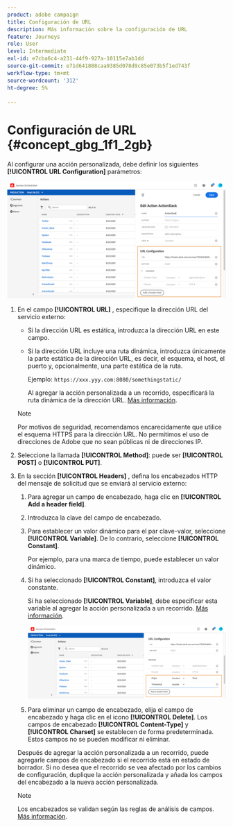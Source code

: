 ```yaml
---
product: adobe campaign
title: Configuración de URL
description: Más información sobre la configuración de URL
feature: Journeys
role: User
level: Intermediate
exl-id: e7cba6c4-a231-44f9-927a-10115e7ab1dd
source-git-commit: e71d641888caa9385d078d9c85e073b5f1ed743f
workflow-type: tm+mt
source-wordcount: '312'
ht-degree: 5%

---
```


# Configuración de URL {#concept_gbg_1f1_2gb}

Al configurar una acción personalizada, debe definir los siguientes **[!UICONTROL URL Configuration]** parámetros:

![](../assets/journeyurlconfiguration.png)

1. En el campo **[!UICONTROL URL]** , especifique la dirección URL del servicio externo:

   * Si la dirección URL es estática, introduzca la dirección URL en este campo.

   * Si la dirección URL incluye una ruta dinámica, introduzca únicamente la parte estática de la dirección URL, es decir, el esquema, el host, el puerto y, opcionalmente, una parte estática de la ruta.

      Ejemplo: `https://xxx.yyy.com:8080/somethingstatic/`

      Al agregar la acción personalizada a un recorrido, especificará la ruta dinámica de la dirección URL. [Más información](../building-journeys/using-custom-actions.md).
   >[!NOTE]
   >
   >Por motivos de seguridad, recomendamos encarecidamente que utilice el esquema HTTPS para la dirección URL. No permitimos el uso de direcciones de Adobe que no sean públicas ni de direcciones IP.

1. Seleccione la llamada **[!UICONTROL Method]**: puede ser **[!UICONTROL POST]** o **[!UICONTROL PUT]**.
1. En la sección **[!UICONTROL Headers]** , defina los encabezados HTTP del mensaje de solicitud que se enviará al servicio externo:
   1. Para agregar un campo de encabezado, haga clic en **[!UICONTROL Add a header field]**.
   1. Introduzca la clave del campo de encabezado.
   1. Para establecer un valor dinámico para el par clave-valor, seleccione **[!UICONTROL Variable]**. De lo contrario, seleccione **[!UICONTROL Constant]**.

      Por ejemplo, para una marca de tiempo, puede establecer un valor dinámico.

   1. Si ha seleccionado **[!UICONTROL Constant]**, introduzca el valor constante.

      Si ha seleccionado **[!UICONTROL Variable]**, debe especificar esta variable al agregar la acción personalizada a un recorrido. [Más información](../building-journeys/using-custom-actions.md).

      ![](../assets/journeyurlconfiguration2.png)

   1. Para eliminar un campo de encabezado, elija el campo de encabezado y haga clic en el icono **[!UICONTROL Delete]**.
   Los campos de encabezado **[!UICONTROL Content-Type]** y **[!UICONTROL Charset]** se establecen de forma predeterminada. Estos campos no se pueden modificar ni eliminar.

   Después de agregar la acción personalizada a un recorrido, puede agregarle campos de encabezado si el recorrido está en estado de borrador. Si no desea que el recorrido se vea afectado por los cambios de configuración, duplique la acción personalizada y añada los campos del encabezado a la nueva acción personalizada.

   >[!NOTE]
   >
   >Los encabezados se validan según las reglas de análisis de campos. [Más información](https://tools.ietf.org/html/rfc7230#section-3.2.4).
